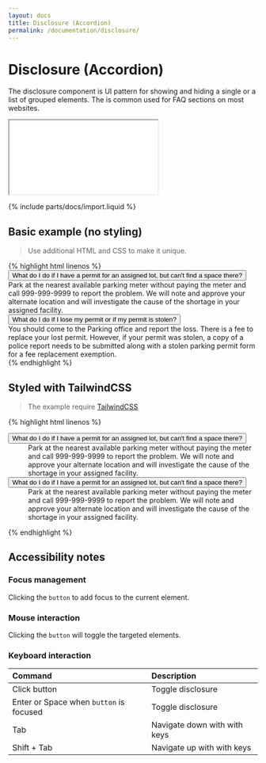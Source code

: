 ```yaml
---
layout: docs
title: Disclosure (Accordion)
permalink: /documentation/disclosure/
---
```


# Disclosure (Accordion)

The disclosure  component is UI pattern for showing and hiding a single or a list of grouped elements. 
The is common used for FAQ sections on most websites.   

<iframe class="w-full h-[550px] rounded-md" src="{{ "/iframes/disclosure.html" | relative_path }}"></iframe>

{% include parts/docs/import.liquid %}

## Basic example (no styling)
> Use additional HTML and CSS to make it unique.
<div class="not-prose" markdown="0">
{% highlight html linenos  %}
<headless-disclosure>
  <button aria-controls="faq1_desc" aria-expanded="false" type="button">
    What do I do if I have a permit for an assigned lot, but can't find a space there?
  </button>
  <div id="faq1_desc">
    Park at the nearest available parking meter without paying the meter and call 999-999-9999 to report the
    problem. We will note and approve your alternate location and will
    investigate the cause of the shortage in your assigned facility.
  </div>
  <button aria-controls="faq2_desc" aria-expanded="false" type="button">
    What do I do if I lose my permit or if my permit is stolen?
  </button>
  <div id="faq2_desc">
    You should come to the Parking office and report the loss. There is a fee to replace your lost permit. However,
    if your permit was stolen, a copy of a police report needs
    to be submitted along with a stolen parking permit form for a fee replacement exemption.
  </div>
</headless-disclosure>
{% endhighlight %}
</div>


## Styled with TailwindCSS
> The example require [TailwindCSS](https://tailwindcss.com/)
<div class="not-prose" markdown="0">
{% highlight html linenos  %}
<headless-disclosure class="mx-auto w-full max-w-md rounded-md bg-white p-2">
  <dl class="faq">
    <dt>
      <button aria-controls="faq1_desc" aria-expanded="true" class="flex w-full rounded-md bg-blue-100 px-4 py-2 text-left text-sm font-medium text-blue-900 hover:bg-blue-200 focus:outline-none focus-visible:ring focus-visible:ring-blue-500 focus-visible:ring-opacity-75 mb-2" type="button">
        What do I do if I have a permit for an assigned lot, but can't find a space there?
      </button>
    </dt>
    <dd>
      <div class="px-4 pt-4 pb-2 text-sm text-gray-500" id="faq1_desc">
        Park at the nearest available parking meter without paying the meter and call 999-999-9999 to report the
        problem. We will note and approve your alternate location and will
        investigate the cause of the shortage in your assigned facility.
      </div>
    </dd>
    <dt>
      <button aria-controls="faq2_desc" aria-expanded="true" class="flex w-full rounded-md bg-blue-100 px-4 py-2 text-left text-sm font-medium text-blue-900 hover:bg-blue-200 focus:outline-none focus-visible:ring focus-visible:ring-blue-500 focus-visible:ring-opacity-75 mb-2" type="button">
        What do I do if I have a permit for an assigned lot, but can't find a space there?
      </button>
    </dt>
    <dd>
      <div class="px-4 pt-4 pb-2 text-sm text-gray-500" id="faq2_desc">
        Park at the nearest available parking meter without paying the meter and call 999-999-9999 to report the
        problem. We will note and approve your alternate location and will
        investigate the cause of the shortage in your assigned facility.
      </div>
    </dd>
    
  </dl>
</headless-disclosure>

{% endhighlight %}
</div>


## Accessibility notes
### Focus management
Clicking the ``button`` to add focus to the current element. 

### Mouse interaction
Clicking the ``button`` will toggle the targeted elements.

### Keyboard interaction

| Command                                   | Description                      |
|:------------------------------------------|:---------------------------------|
| Click button                              | Toggle disclosure                |
| Enter or Space when ``button`` is focused | Toggle disclosure                |
| Tab                                       | Navigate down with with keys     |
| Shift + Tab                               | Navigate up with with keys       |

